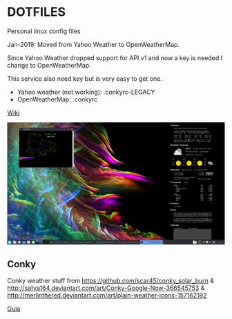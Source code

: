 # DOTFILES

Personal linux config files

Jan-2019: Moved from Yahoo Weather to OpenWeatherMap.

Since Yahoo Weather dropped support for API v1 and now a key is needed I change to OpenWeatherMap.

This service also need key but is very easy to get one.

- Yahoo weather (not working): .conkyrc-LEGACY 
- OpenWeatherMap: .conkyrc


[Wiki](https://github.com/manurs/dotfiles/wiki)

![alt tag](https://raw.githubusercontent.com/manurs/dotfiles/master/d3.png)

## Conky

Conky weather stuff from https://github.com/scar45/conky_solar_burn & http://satya164.deviantart.com/art/Conky-Google-Now-366545753 & http://merlinthered.deviantart.com/art/plain-weather-icons-157162192

[Guia](https://github.com/manurs/dotfiles/wiki/Configurar-conky-en-nuevo-equipo)
